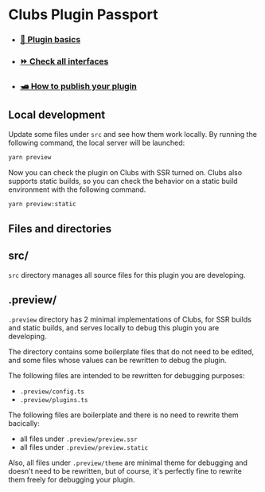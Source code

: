 # Clubs Plugin Passport

- ### [🔰 Plugin basics](https://docs.devprotocol.xyz/clubs/basics/plugins)
- ### [⏩ Check all interfaces](https://docs.devprotocol.xyz/clubs/guides/plugin)
- ### [🛥️ How to publish your plugin](https://docs.devprotocol.xyz/clubs/guides/publish)

## Local development

Update some files under `src` and see how them work locally. By running the following command, the local server will be launched:

```bash
yarn preview
```

Now you can check the plugin on Clubs with SSR turned on. Clubs also supports static builds, so you can check the behavior on a static build environment with the following command.

```bash
yarn preview:static
```

## Files and directories

## src/

`src` directory manages all source files for this plugin you are developing.

## .preview/

`.preview` directory has 2 minimal implementations of Clubs, for SSR builds and static builds, and serves locally to debug this plugin you are developing.

The directory contains some boilerplate files that do not need to be edited, and some files whose values can be rewritten to debug the plugin.

The following files are intended to be rewritten for debugging purposes:

- `.preview/config.ts`
- `.preview/plugins.ts`

The following files are boilerplate and there is no need to rewrite them bacically:

- all files under `.preview/preview.ssr`
- all files under `.preview/preview.static`

Also, all files under `.preview/theme` are minimal theme for debugging and doesn't need to be rewritten, but of course, it's perfectly fine to rewrite them freely for debugging your plugin.
